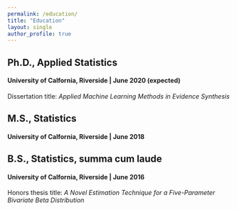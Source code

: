 ```yaml
---
permalink: /education/
title: "Education"
layout: single
author_profile: true
---
```


## Ph.D., Applied Statistics
#### University of Calfornia, Riverside | June 2020 (expected)
Dissertation title: *Applied Machine Learning Methods in Evidence Synthesis*

## M.S., Statistics 
#### University of Calfornia, Riverside | June 2018

## B.S., Statistics, summa cum laude
#### University of Calfornia, Riverside | June 2016
Honors thesis title: *A Novel Estimation Technique for a Five-Parameter Bivariate Beta Distribution*

